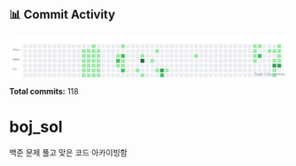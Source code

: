 <!-- HEATMAP:START -->
## 📊 Commit Activity

![Commit Heatmap](./heatmap.svg)

**Total commits:** 118
<!-- HEATMAP:END -->

# boj_sol
백준 문제 풀고 맞은 코드 아카이빙함
